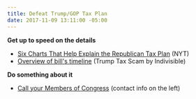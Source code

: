 ```yaml
---
title: Defeat Trump/GOP Tax Plan
date: 2017-11-09 13:11:00 -05:00
---
```


**Get up to speed on the details**
* [Six Charts That Help Explain
the Republican Tax Plan](https://www.nytimes.com/interactive/2017/09/27/us/politics/six-charts-to-explain-the-republican-tax-plan.html) (NYT)
* [Overview of bill's timeline](https://www.trumptaxscam.org/scam/) (Trump Tax Scam by Indivisible)

**Do something about it**
* [Call your Members of Congress](https://www.trumptaxscam.org/scam/) (contact info on the left)